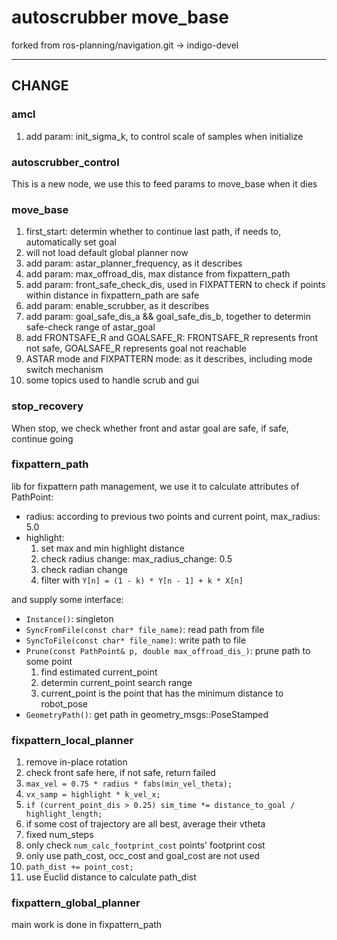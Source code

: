 # autoscrubber move_base
forked from ros-planning/navigation.git -> indigo-devel

---
## CHANGE
### amcl
1. add param: init_sigma_k, to control scale of samples when initialize

### autoscrubber_control
This is a new node, we use this to feed params to move_base when it dies

### move_base
1. first_start: determin whether to continue last path, if needs to, automatically set goal
2. will not load default global planner now
3. add param: astar_planner_frequency, as it describes
4. add param: max_offroad_dis, max distance from fixpattern_path
5. add param: front_safe_check_dis, used in FIXPATTERN to check if points within distance in fixpattern_path are safe
6. add param: enable_scrubber, as it describes
7. add param: goal_safe_dis_a && goal_safe_dis_b, together to determin safe-check range of astar_goal
8. add FRONTSAFE_R and GOALSAFE_R: FRONTSAFE_R represents front not safe, GOALSAFE_R represents goal not reachable
9. ASTAR mode and FIXPATTERN mode: as it describes, including mode switch mechanism
10. some topics used to handle scrub and gui

### stop_recovery
When stop, we check whether front and astar goal are safe, if safe, continue going

### fixpattern_path
lib for fixpattern path management, we use it to calculate attributes of PathPoint:
- radius: according to previous two points and current point, max_radius: 5.0
- highlight:
   1. set max and min highlight distance
   2. check radius change: max_radius_change: 0.5
   3. check radian change
   4. filter with ```Y[n] = (1 - k) * Y[n - 1] + k * X[n]```

and supply some interface:
- ```Instance()```: singleton
- ```SyncFromFile(const char* file_name)```: read path from file
- ```SyncToFile(const char* file_name)```: write path to file
- ```Prune(const PathPoint& p, double max_offroad_dis_)```: prune path to some point
   1. find estimated current_point
   2. determin current_point search range
   3. current_point is the point that has the minimum distance to robot_pose
- ```GeometryPath()```: get path in geometry_msgs::PoseStamped

### fixpattern_local_planner
1. remove in-place rotation
2. check front safe here, if not safe, return failed
3. ```max_vel = 0.75 * radius * fabs(min_vel_theta);```
4. ```vx_samp = highlight * k_vel_x;```
5. ```if (current_point_dis > 0.25) sim_time *= distance_to_goal / highlight_length;```
6. if some cost of trajectory are all best, average their vtheta
7. fixed num_steps
8. only check ```num_calc_footprint_cost``` points' footprint cost
9. only use path_cost, occ_cost and goal_cost are not used
10. ```path_dist += point_cost;```
11. use Euclid distance to calculate path_dist

### fixpattern_global_planner
main work is done in fixpattern_path
